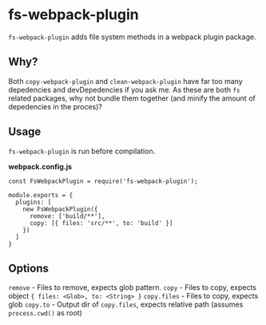 # fs-webpack-plugin

`fs-webpack-plugin` adds file system methods in a webpack plugin package.

## Why?

Both `copy-webpack-plugin` and `clean-webpack-plugin` have far too many depedencies and devDepedencies if you ask me. As these are both `fs` related packages, why not bundle them together (and minify the amount of depedencies in the proces)?

## Usage

`fs-webpack-plugin` is run before compilation.

<b>webpack.config.js</b>

```JS
const FsWebpackPlugin = require('fs-webpack-plugin');

module.exports = {
  plugins: [
    new FsWebpackPlugin({
      remove: ['build/**'],
      copy: [{ files: 'src/**', to: 'build' }]
    })
  ]
}
```

## Options

`remove` - Files to remove, expects glob pattern.
`copy` - Files to copy, expects object `{ files: <Glob>, to: <String> }`
`copy.files` - Files to copy, expects glob
`copy.to` - Output dir of `copy.files`, expects relative path (assumes `process.cwd()` as root)
